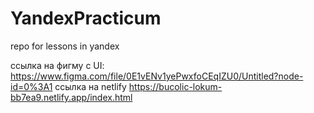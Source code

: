 # YandexPracticum
repo for lessons in yandex

ссылка на фигму с UI: https://www.figma.com/file/0E1vENv1yePwxfoCEqIZU0/Untitled?node-id=0%3A1
ссылка на netlify https://bucolic-lokum-bb7ea9.netlify.app/index.html
